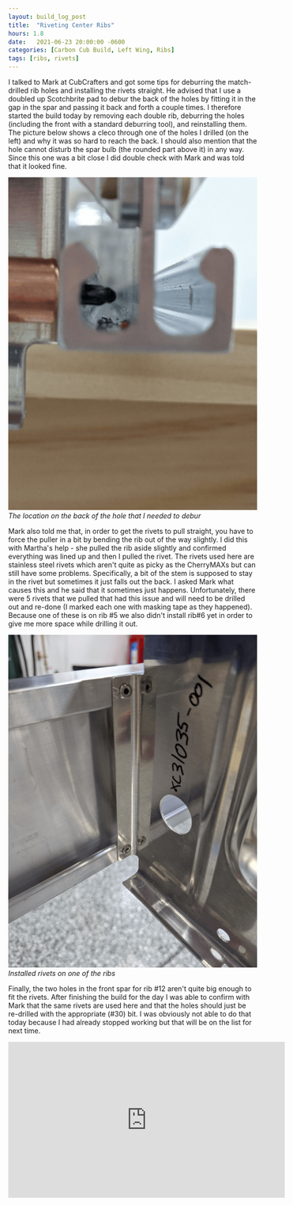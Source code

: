 ```yaml
---
layout: build_log_post
title:  "Riveting Center Ribs"
hours: 1.8
date:   2021-06-23 20:00:00 -0600
categories: [Carbon Cub Build, Left Wing, Ribs]
tags: [ribs, rivets]
---
```


I talked to Mark at CubCrafters and got some tips for deburring the match-drilled rib holes and installing the rivets straight. He advised that I use a doubled up Scotchbrite pad to debur the back of the holes by fitting it in the gap in the spar and passing it back and forth a couple times. I therefore started the build today by removing each double rib, deburring the holes (including the front with a standard deburring tool), and reinstalling them. The picture below shows a cleco through one of the holes I drilled (on the left) and why it was so hard to reach the back. I should also mention that the hole cannot disturb the spar bulb (the rounded part above it) in any way. Since this one was a bit close I did double check with Mark and was told that it looked fine.

![Desktop View](/assets/img/posts/2021-06-23-riveting-center-ribs/drilled_hole.png)
_The location on the back of the hole that I needed to debur_

Mark also told me that, in order to get the rivets to pull straight, you have to force the puller in a bit by bending the rib out of the way slightly. I did this with Martha's help - she pulled the rib aside slightly and confirmed everything was lined up and then I pulled the rivet. The rivets used here are stainless steel rivets which aren't quite as picky as the CherryMAXs but can still have some problems. Specifically, a bit of the stem is supposed to stay in the rivet but sometimes it just falls out the back. I asked Mark what causes this and he said that it sometimes just happens. Unfortunately, there were 5 rivets that we pulled that had this issue and will need to be drilled out and re-done (I marked each one with masking tape as they happened). Because one of these is on rib #5 we also didn't install rib#6 yet in order to give me more space while drilling it out.

![Desktop View](/assets/img/posts/2021-06-23-riveting-center-ribs/installed_rivets.png)
_Installed rivets on one of the ribs_

Finally, the two holes in the front spar for rib #12 aren't quite big enough to fit the rivets. After finishing the build for the day I was able to confirm with Mark that the same rivets are used here and that the holes should just be re-drilled with the appropriate (#30) bit. I was obviously not able to do that today because I had already stopped working but that will be on the list for next time. 

<iframe width="560" height="315" src="https://www.youtube.com/embed/yEfi2YTO-Mo" title="YouTube video player" frameborder="0" allow="accelerometer; autoplay; clipboard-write; encrypted-media; gyroscope; picture-in-picture" allowfullscreen></iframe>

[^section-8-ref]: Wing Manual (Extended Fuel), CCEX-004 Rev. 2.02, Pages 60-64